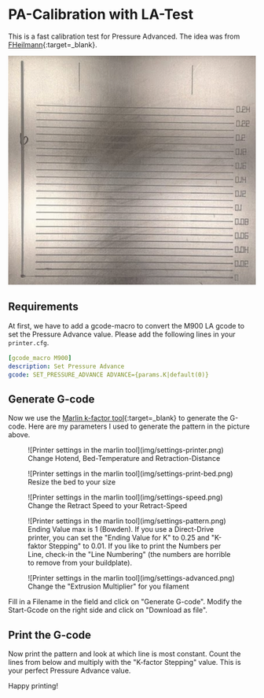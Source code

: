 # PA-Calibration with LA-Test

This is a fast calibration test for Pressure Advanced. The idea was from
[FHeilmann](https://github.com/FHeilmann){:target=_blank}.

![printed result of the PA-Calibration](img/printed-pattern.png)

## Requirements
At first, we have to add a gcode-macro to convert the M900 LA gcode to set the Pressure Advance value. Please add the
following lines in your `printer.cfg`.
``` yaml title="printer.cfg"
[gcode_macro M900]
description: Set Pressure Advance
gcode: SET_PRESSURE_ADVANCE ADVANCE={params.K|default(0)}
```

## Generate G-code
Now we use the [Marlin k-factor tool](https://marlinfw.org/tools/lin_advance/k-factor.html){:target=_blank} to generate
the G-code. Here are my parameters I used to generate the pattern in the picture above.

<figure markdown>
  ![Printer settings in the marlin tool](img/settings-printer.png)
  <figcaption>Change Hotend, Bed-Temperature and Retraction-Distance</figcaption>
</figure>

<figure markdown>
  ![Printer settings in the marlin tool](img/settings-print-bed.png)
  <figcaption>Resize the bed to your size</figcaption>
</figure>

<figure markdown>
  ![Printer settings in the marlin tool](img/settings-speed.png)
  <figcaption>Change the Retract Speed to your Retract-Speed</figcaption>
</figure>

<figure markdown>
  ![Printer settings in the marlin tool](img/settings-pattern.png)
  <figcaption>
    Ending Value max is 1 (Bowden). If you use a Direct-Drive printer, you can set the "Ending Value for K" to 0.25 and
    "K-faktor Stepping" to 0.01. If you like to print the Numbers per Line, check-in the "Line Numbering" (the numbers
    are horrible to remove from your buildplate).
  </figcaption>
</figure>

<figure markdown>
  ![Printer settings in the marlin tool](img/settings-advanced.png)
  <figcaption>Change the "Extrusion Multiplier" for you filament</figcaption>
</figure>

Fill in a Filename in the field and click on "Generate G-code". Modify the Start-Gcode on the right side and click on
"Download as file".

## Print the G-code
Now print the pattern and look at which line is most constant. Count the lines from below and multiply with the
"K-factor Stepping" value. This is your perfect Pressure Advance value.

Happy printing!